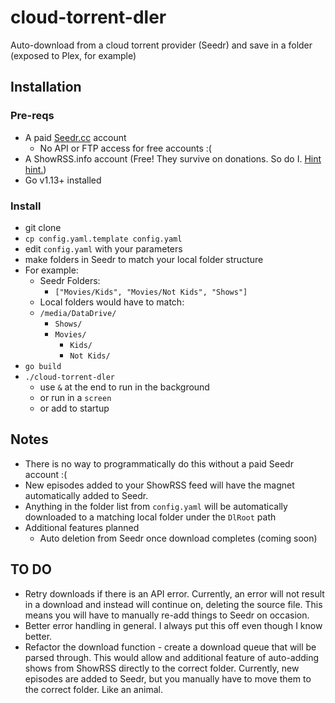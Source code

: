 # cloud-torrent-dler

Auto-download from a cloud torrent provider (Seedr) and save in a folder (exposed to Plex, for example)

## Installation

### Pre-reqs

- A paid [Seedr.cc](https://www.seedr.cc/?r=211) account
  - No API or FTP access for free accounts :(
- A ShowRSS.info account (Free! They survive on donations. So do I. [Hint hint.](paypal.me/jdale215))
- Go v1.13+ installed

### Install

- git clone
- `cp config.yaml.template config.yaml`
- edit `config.yaml` with your parameters
- make folders in Seedr to match your local folder structure
- For example:
  - Seedr Folders:
    - `["Movies/Kids", "Movies/Not Kids", "Shows"]`
  - Local folders would have to match:
  - `/media/DataDrive/`
    - `Shows/`
    - `Movies/`
      - `Kids/`
      - `Not Kids/`
- `go build`
- `./cloud-torrent-dler`
  - use `&` at the end to run in the background
  - or run in a `screen`
  - or add to startup

## Notes

- There is no way to programmatically do this without a paid Seedr account :(
- New episodes added to your ShowRSS feed will have the magnet automatically added to Seedr.
- Anything in the folder list from `config.yaml` will be automatically downloaded to a matching local folder under the `DlRoot` path
- Additional features planned
  - Auto deletion from Seedr once download completes (coming soon)


## TO DO

- Retry downloads if there is an API error. Currently, an error will not result in a download and instead will continue on, deleting the source file. This means you will have to manually re-add things to Seedr on occasion. 
- Better error handling in general. I always put this off even though I know better. 
- Refactor the download function - create a download queue that will be parsed through. This would allow and additional feature of auto-adding shows from ShowRSS directly to the correct folder. Currently, new episodes are added to Seedr, but you manually have to move them to the correct folder. Like an animal. 
